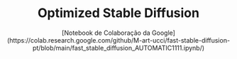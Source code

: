 <h1 align="center">Optimized Stable Diffusion</h1>
<p align="center">
[Notebook de Colaboração da Google](https://colab.research.google.com/github/M-art-ucci/fast-stable-diffusion-pt/blob/main/fast_stable_diffusion_AUTOMATIC1111.ipynb/)

